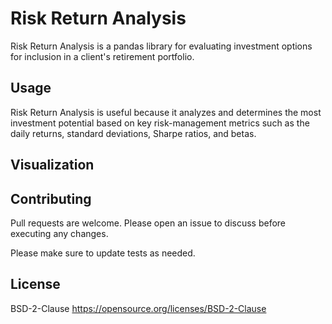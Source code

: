 # Risk Return Analysis

Risk Return Analysis is a pandas library for evaluating investment options for inclusion in a client's retirement portfolio.

## Usage

Risk Return Analysis is useful because it analyzes and determines the most investment potential based on key risk-management metrics 
such as the daily returns, standard deviations, Sharpe ratios, and betas.

## Visualization



## Contributing

Pull requests are welcome. Please open an issue to discuss before executing any changes.

Please make sure to update tests as needed.

## License
BSD-2-Clause https://opensource.org/licenses/BSD-2-Clause
